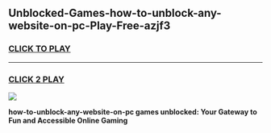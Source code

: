 
## Unblocked-Games-how-to-unblock-any-website-on-pc-Play-Free-azjf3
<h3>
<a href="https://premium76.site?title=how-to-unblock-any-website-on-pc&ref=21A">CLICK TO PLAY</a></h3>
<hr>

<h3>
<a href="https://premium76.site?title=how-to-unblock-any-website-on-pc&ref=21A">CLICK 2 PLAY</a>
  
</h3>

<a href="https://premium76.site?title=how-to-unblock-any-website-on-pc&ref=21A"><img src="https://clearcache.store/games.png"></a>


**how-to-unblock-any-website-on-pc games unblocked: Your Gateway to Fun and Accessible Online Gaming**
